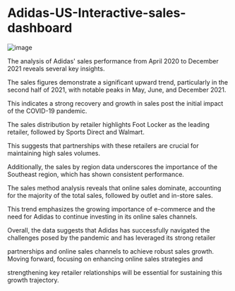 # Adidas-US-Interactive-sales-dashboard

![image](https://github.com/user-attachments/assets/e3c49a39-f0e0-4bf4-b4a7-d7c6ec1cdb98)

The analysis of Adidas' sales performance from April 2020 to December 2021 reveals several key insights.

The sales figures demonstrate a significant upward trend, particularly in the second half of 2021, with notable peaks in May, June, and December 2021. 

This indicates a strong recovery and growth in sales post the initial impact of the COVID-19 pandemic.

The sales distribution by retailer highlights Foot Locker as the leading retailer, followed by Sports Direct and Walmart. 

This suggests that partnerships with these retailers are crucial for maintaining high sales volumes. 

Additionally, the sales by region data underscores the importance of the Southeast region, which has shown consistent performance.

The sales method analysis reveals that online sales dominate, accounting for the majority of the total sales, followed by outlet and in-store sales.

This trend emphasizes the growing importance of e-commerce and the need for Adidas to continue investing in its online sales channels.

Overall, the data suggests that Adidas has successfully navigated the challenges posed by the pandemic and has leveraged its strong retailer 

partnerships and online sales channels to achieve robust sales growth. Moving forward, focusing on enhancing online sales strategies and 

strengthening key retailer relationships will be essential for sustaining this growth trajectory.
